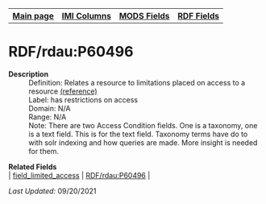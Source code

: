 <!DOCTYPE html>
<html>

<body>
<table style="width:100%">
  <tr>
    <th><a href="index.md">Main page</a></th>
	<th><a href="IMI.md">IMI Columns</a></th>
    <th><a href="MODS.md">MODS Fields</a></th>
    <th><a href="RDF.md">RDF Fields</a></th>
  </tr>
</table>



<h1>RDF/rdau:P60496</h1>
<dl>
  <dt><b>Description</b></dt>
  <dd>Definition: Relates a resource to limitations placed on access to a resource <a href="http://www.rdaregistry.info/Elements/u/#P60496">(reference)</a></dd>
  <dd>Label:  has restrictions on access</dd>
  <dd>Domain:  N/A</dd>
  <dd>Range:  N/A</dd>
  <dd>Note: There are two Access Condition fields. One is a taxonomy, one is a text field. This is for the text field. Taxonomy terms have do to with solr indexing and how queries are made. More insight is needed for them. </dd>
</dl>
<dl>
	<dt><b>Related Fields</b></dt>
		| <a href="field_limited_access.md">field_limited_access</a> | <a href="rdf.rdau.p60496.md">RDF/rdau:P60496</a> |
</dl>
<p><i>Last Updated: </i>09/20/2021</p>
</body>
</html>